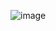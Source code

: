![image](https://github.com/Nilanjana18/Problem_solving/assets/110717967/c0479853-6a6a-453f-87e4-b1671aa2b371)
